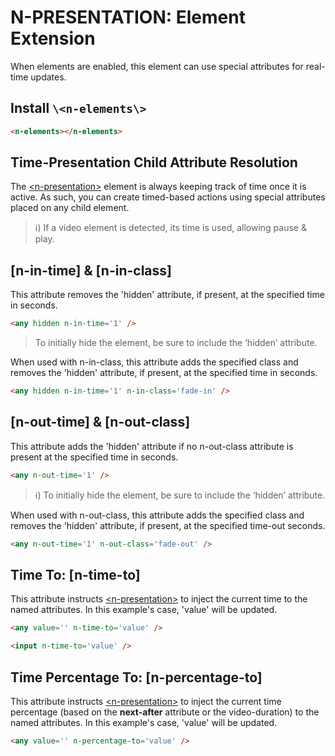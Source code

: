 # N-PRESENTATION: Element Extension

When elements are enabled, this element can use special attributes for real-time updates.

## Install `\<n-elements\>`

```html
<n-elements></n-elements>
```

## Time-Presentation Child Attribute Resolution

The [\<n-presentation\>](/components/n-presentation) element is always keeping track of time once it is active. As such, you can create timed-based actions using special attributes placed on any child element.

> ℹ️) If a video element is detected, its time is used, allowing pause & play.

## [n-in-time] & [n-in-class]

This attribute removes the 'hidden' attribute, if present, at the specified time in seconds.

```html
<any hidden n-in-time='1' />
```

> To initially hide the element, be sure to include the ‘hidden’ attribute.

When used with n-in-class, this attribute adds the specified class and removes the 'hidden' attribute, if present, at the specified time in seconds.

```html
<any hidden n-in-time='1' n-in-class='fade-in' />
```

## [n-out-time] & [n-out-class]

This attribute adds the 'hidden' attribute if no n-out-class attribute is present at the specified time in seconds.

```html
<any n-out-time='1' />
```

> ℹ️) To initially hide the element, be sure to include the ‘hidden’ attribute.

When used with n-out-class, this attribute adds the specified class and removes the 'hidden' attribute, if present, at the specified time-out seconds.

```html
<any n-out-time='1' n-out-class='fade-out' />
```

## Time To: [n-time-to]

This attribute instructs [\<n-presentation\>](/components/n-presentation) to inject the current time to the named attributes. In this example's case, 'value' will be updated.

```html
<any value='' n-time-to='value' />

<input n-time-to='value' />
```

## Time Percentage To: [n-percentage-to]

This attribute instructs [\<n-presentation\>](/components/n-presentation) to inject the current time percentage (based on the **next-after** attribute or the video-duration) to the named attributes. In this example's case, 'value' will be updated.

```html
<any value='' n-percentage-to='value' />
```